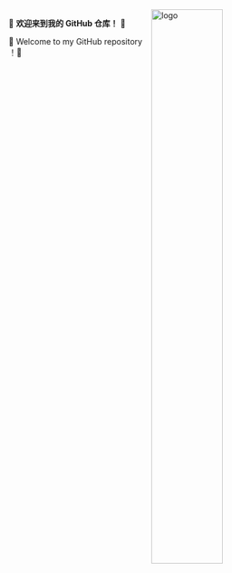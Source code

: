 <img src="https://github-readme-stats.vercel.app/api?username=jzxlm&show_icons=false&theme=Default" alt="logo" align="right" width="50%" />

🤖 **欢迎来到我的 GitHub 仓库！** 🚀

🌟 Welcome to my GitHub repository ！🌟
